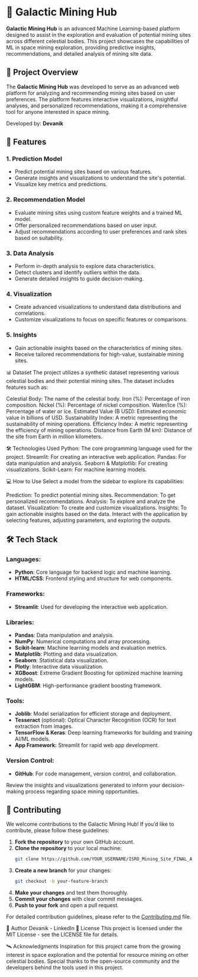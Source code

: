 # 🌌 Galactic Mining Hub

**Galactic Mining Hub** is an advanced Machine Learning-based platform designed to assist in the exploration and evaluation of potential mining sites across different celestial bodies. This project showcases the capabilities of ML in space mining exploration, providing predictive insights, recommendations, and detailed analysis of mining site data.

## 🚀 Project Overview

The **Galactic Mining Hub** was developed to serve as an advanced web platform for analyzing and recommending mining sites based on user preferences. The platform features interactive visualizations, insightful analyses, and personalized recommendations, making it a comprehensive tool for anyone interested in space mining.

Developed by: **Devanik**

## 🧩 Features

### 1. Prediction Model
- Predict potential mining sites based on various features.
- Generate insights and visualizations to understand the site's potential.
- Visualize key metrics and predictions.

### 2. Recommendation Model
- Evaluate mining sites using custom feature weights and a trained ML model.
- Offer personalized recommendations based on user input.
- Adjust recommendations according to user preferences and rank sites based on suitability.

### 3. Data Analysis
- Perform in-depth analysis to explore data characteristics.
- Detect clusters and identify outliers within the data.
- Generate detailed insights to guide decision-making.

### 4. Visualization
- Create advanced visualizations to understand data distributions and correlations.
- Customize visualizations to focus on specific features or comparisons.

### 5. Insights
- Gain actionable insights based on the characteristics of mining sites.
- Receive tailored recommendations for high-value, sustainable mining sites.

📊 Dataset
The project utilizes a synthetic dataset representing various celestial bodies and their potential mining sites. The dataset includes features such as:

Celestial Body: The name of the celestial body.
Iron (%): Percentage of iron composition.
Nickel (%): Percentage of nickel composition.
Water/Ice (%): Percentage of water or ice.
Estimated Value (B USD): Estimated economic value in billions of USD.
Sustainability Index: A metric representing the sustainability of mining operations.
Efficiency Index: A metric representing the efficiency of mining operations.
Distance from Earth (M km): Distance of the site from Earth in million kilometers.

🛠️ Technologies Used
Python: The core programming language used for the project.
Streamlit: For creating an interactive web application.
Pandas: For data manipulation and analysis.
Seaborn & Matplotlib: For creating visualizations.
Scikit-Learn: For machine learning models.

💻 How to Use
Select a model from the sidebar to explore its capabilities:

Prediction: To predict potential mining sites.
Recommendation: To get personalized recommendations.
Analysis: To explore and analyze the dataset.
Visualization: To create and customize visualizations.
Insights: To gain actionable insights based on the data.
Interact with the application by selecting features, adjusting parameters, and exploring the outputs.
## 🛠️ Tech Stack

### Languages:
- **Python**: Core language for backend logic and machine learning.
- **HTML/CSS**: Frontend styling and structure for web components.

### Frameworks:
- **Streamlit**: Used for developing the interactive web application.

### Libraries:
- **Pandas**: Data manipulation and analysis.
- **NumPy**: Numerical computations and array processing.
- **Scikit-learn**: Machine learning models and evaluation metrics.
- **Matplotlib**: Plotting and data visualization.
- **Seaborn**: Statistical data visualization.
- **Plotly**: Interactive data visualization.
- **XGBoost**: Extreme Gradient Boosting for optimized machine learning models.
- **LightGBM**: High-performance gradient boosting framework.

### Tools:
- **Joblib**: Model serialization for efficient storage and deployment.
- **Tesseract** (optional): Optical Character Recognition (OCR) for text extraction from images.
- **TensorFlow & Keras**: Deep learning frameworks for building and training AI/ML models.
- **App Framework:** Streamlit for rapid web app development.
  
### Version Control:
- **GitHub**: For code management, version control, and collaboration.

Review the insights and visualizations generated to inform your decision-making process regarding space mining opportunities.


## 🤝 Contributing

We welcome contributions to the Galactic Mining Hub! If you’d like to contribute, please follow these guidelines:

1. **Fork the repository** to your own GitHub account.
2. **Clone the repository** to your local machine:
   ```bash
   git clone https://github.com/YOUR_USERNAME/ISRO_Mining_Site_FINAL_APP.git
   ```
3. **Create a new branch** for your changes:
   ```bash
   git checkout -b your-feature-branch
   ```
4. **Make your changes** and test them thoroughly.
5. **Commit your changes** with clear commit messages.
6. **Push to your fork** and open a pull request.

For detailed contribution guidelines, please refer to the [Contributing.md](Contributing.md) file.


👤 Author
Devanik - LinkedIn
📄 License
This project is licensed under the MIT License - see the LICENSE file for details.

🛰️ Acknowledgments
Inspiration for this project came from the growing interest in space exploration and the potential for resource mining on other celestial bodies.
Special thanks to the open-source community and the developers behind the tools used in this project.
